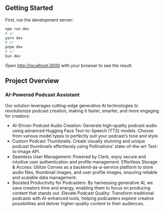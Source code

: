 ## Getting Started

First, run the development server:

```bash
npm run dev
# or
yarn dev
# or
pnpm dev
# or
bun dev
```

Open [http://localhost:3000](http://localhost:3000) with your browser to see the result.

## Project Overview
### AI-Powered Podcast Assistant
Our solution leverages cutting-edge generative AI technologies to revolutionize podcast creation, making it faster, smarter, and more engaging for creators:

- AI-Driven Podcast Audio Creation: Generate high-quality podcast audio using advanced Hugging Face Text-to-Speech (TTS) models. Choose from various model types to perfectly suit your podcast’s tone and style.
- Custom Podcast Thumbnails: Create visually stunning and unique podcast thumbnails effortlessly using Pollinations’ state-of-the-art Text-to-Image API.
- Seamless User Management: Powered by Clerk, enjoy secure and intuitive user authentication and profile management.
Effortless Storage & Access: Utilize Convex as a backend-as-a-service platform to store audio files, thumbnail images, and user profile images, ensuring reliable and scalable data management.
- Boosted Productivity for Podcasters: By harnessing generative AI, we save creators time and energy, enabling them to focus on producing content that stands out.
Elevate Podcast Quality: Transform traditional podcasts with AI-enhanced tools, helping podcasters explore creative possibilities and deliver higher-quality content to their audiences.

